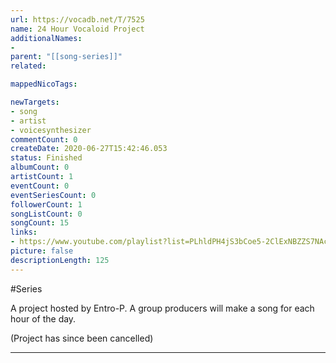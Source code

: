 ```yaml
---
url: https://vocadb.net/T/7525
name: 24 Hour Vocaloid Project
additionalNames: 
- 
parent: "[[song-series]]"
related:

mappedNicoTags:

newTargets:
- song
- artist
- voicesynthesizer
commentCount: 0
createDate: 2020-06-27T15:42:46.053
status: Finished
albumCount: 0
artistCount: 1
eventCount: 0
eventSeriesCount: 0
followerCount: 1
songListCount: 0
songCount: 15
links: 
- https://www.youtube.com/playlist?list=PLhldPH4jS3bCoe5-2ClExNBZZS7NAcqxf
picture: false
descriptionLength: 125
---
```


#Series

A project hosted by Entro-P. A group producers will make a song for each hour of the day.

(Project has since been cancelled)

---

